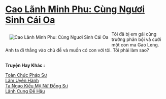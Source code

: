 <a href="https://truyentiki.com/cao-lanh-minh-phu-cung-nguoi-sinh-cai-oa.30741/" title="Cao Lãnh Minh Phu: Cùng Ngươi Sinh Cái Oa"><h1>Cao Lãnh Minh Phu: Cùng Ngươi Sinh Cái Oa</h1></a><div style="display:table"><img align="right" style="float: left; padding: 10px;" src="https://truyentiki.com/a/img/str/src/30741.jpg" alt="Cao Lãnh Minh Phu: Cùng Ngươi Sinh Cái Oa">Tôi đã bị em gái cùng trường phản bội và cưới một con ma Gao Leng. Anh ta đi thẳng vào chủ đề và muốn có con với tôi. Tôi phải làm sao?</div><p><br><b>Truyện Hay Khác :</b></p><a href="https://truyentiki.com/toan-chuc-phap-su.30740/" alt="Toàn Chức Pháp Sư">Toàn Chức Pháp Sư</a><br/><a href="https://github.com/nownovels/top500/tree/master/truyenhay/33456/" alt="Lâm Uyên Hành">Lâm Uyên Hành</a><br/><a href="https://truyentiki.wordpress.com/2020/06/08/ta-ngao-kieu-my-nu-dong-su/" alt="Ta Ngạo Kiều Mỹ Nữ Đồng Sự">Ta Ngạo Kiều Mỹ Nữ Đồng Sự</a><br/><a href="https://github.com/nownovels/truyenhay/tree/master/truyenhay/30430/README.md" alt="Lãnh Cung Đế Hậu">Lãnh Cung Đế Hậu</a><br/>